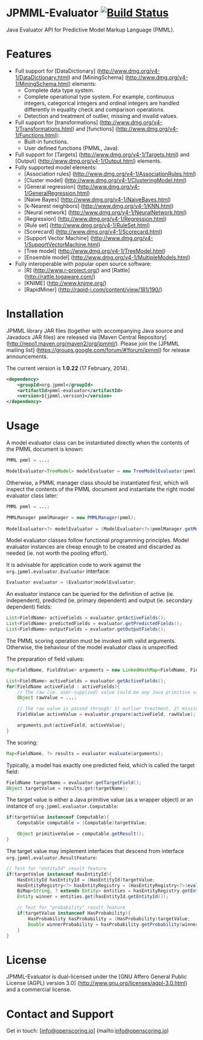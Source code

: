 JPMML-Evaluator [![Build Status](https://travis-ci.org/jpmml/jpmml-evaluator.png?branch=master)](https://travis-ci.org/jpmml/jpmml-evaluator)
===============

Java Evaluator API for Predictive Model Markup Language (PMML).

# Features #

* Full support for [DataDictionary] (http://www.dmg.org/v4-1/DataDictionary.html) and [MiningSchema] (http://www.dmg.org/v4-1/MiningSchema.html) elements:
  * Complete data type system.
  * Complete operational type system. For example, continuous integers, categorical integers and ordinal integers are handled differently in equality check and comparison operations.
  * Detection and treatment of outlier, missing and invalid values.
* Full support for [transformations] (http://www.dmg.org/v4-1/Transformations.html) and [functions] (http://www.dmg.org/v4-1/Functions.html):
  * Built-in functions.
  * User defined functions (PMML, Java).
* Full support for [Targets] (http://www.dmg.org/v4-1/Targets.html) and [Output] (http://www.dmg.org/v4-1/Output.html) elements.
* Fully supported model elements:
  * [Association rules] (http://www.dmg.org/v4-1/AssociationRules.html)
  * [Cluster model] (http://www.dmg.org/v4-1/ClusteringModel.html)
  * [General regression] (http://www.dmg.org/v4-1/GeneralRegression.html)
  * [Naive Bayes] (http://www.dmg.org/v4-1/NaiveBayes.html)
  * [k-Nearest neighbors] (http://www.dmg.org/v4-1/KNN.html)
  * [Neural network] (http://www.dmg.org/v4-1/NeuralNetwork.html)
  * [Regression] (http://www.dmg.org/v4-1/Regression.html)
  * [Rule set] (http://www.dmg.org/v4-1/RuleSet.html)
  * [Scorecard] (http://www.dmg.org/v4-1/Scorecard.html)
  * [Support Vector Machine] (http://www.dmg.org/v4-1/SupportVectorMachine.html)
  * [Tree model] (http://www.dmg.org/v4-1/TreeModel.html)
  * [Ensemble model] (http://www.dmg.org/v4-1/MultipleModels.html)
* Fully interoperable with popular open source software:
  * [R] (http://www.r-project.org/) and [Rattle] (http://rattle.togaware.com/)
  * [KNIME] (http://www.knime.org/)
  * [RapidMiner] (http://rapid-i.com/content/view/181/190/)

# Installation #

JPMML library JAR files (together with accompanying Java source and Javadocs JAR files) are released via [Maven Central Repository] (http://repo1.maven.org/maven2/org/jpmml/). Please join the [JPMML mailing list] (https://groups.google.com/forum/#!forum/jpmml) for release announcements.

The current version is **1.0.22** (17 February, 2014).

```xml
<dependency>
	<groupId>org.jpmml</groupId>
	<artifactId>pmml-evaluator</artifactId>
	<version>${jpmml.version}</version>
</dependency>
```

# Usage #

A model evaluator class can be instantiated directly when the contents of the PMML document is known:
```java
PMML pmml = ...;

ModelEvaluator<TreeModel> modelEvaluator = new TreeModelEvaluator(pmml);
```

Otherwise, a PMML manager class should be instantiated first, which will inspect the contents of the PMML document and instantiate the right model evaluator class later:
```java
PMML pmml = ...;

PMMLManager pmmlManager = new PMMLManager(pmml);
 
ModelEvaluator<?> modelEvaluator = (ModelEvaluator<?>)pmmlManager.getModelManager(null, ModelEvaluatorFactory.getInstance());
```

Model evaluator classes follow functional programming principles. Model evaluator instances are cheap enough to be created and discarded as needed (ie. not worth the pooling effort).

It is advisable for application code to work against the `org.jpmml.evaluator.Evaluator` interface:
```java
Evaluator evaluator = (Evaluator)modelEvaluator;
```

An evaluator instance can be queried for the definition of active (ie. independent), predicted (ie. primary dependent) and output (ie. secondary dependent) fields:
```java
List<FieldName> activeFields = evaluator.getActiveFields();
List<FieldName> predictedFields = evaluator.getPredictedFields();
List<FieldName> outputFields = evaluator.getOutputFields();
``` 

The PMML scoring operation must be invoked with valid arguments. Otherwise, the behaviour of the model evaluator class is unspecified.

The preparation of field values:
```java
Map<FieldName, FieldValue> arguments = new LinkedHashMap<FieldName, FieldValue>();

List<FieldName> activeFields = evaluator.getActiveFields();
for(FieldName activeField : activeFields){
	// The raw (ie. user-supplied) value could be any Java primitive value
	Object rawValue = ...;

	// The raw value is passed through: 1) outlier treatment, 2) missing value treatment, 3) invalid value treatment and 4) type conversion
	FieldValue activeValue = evaluator.prepare(activeField, rawValue);

	arguments.put(activeField, activeValue);
}
```

The scoring:
```java
Map<FieldName, ?> results = evaluator.evaluate(arguments);
```

Typically, a model has exactly one predicted field, which is called the target field:
```java
FieldName targetName = evaluator.getTargetField();
Object targetValue = results.get(targetName);
```

The target value is either a Java primitive value (as a wrapper object) or an instance of `org.jpmml.evaluator.Computable`:
```java
if(targetValue instanceof Computable){
	Computable computable = (Computable)targetValue;

	Object primitiveValue = computable.getResult();
}
```

The target value may implement interfaces that descend from interface `org.jpmml.evaluator.ResultFeature`:
```java
// Test for "entityId" result feature
if(targetValue instanceof HasEntityId){
	HasEntityId hasEntityId = (HasEntityId)targetValue;
	HasEntityRegistry<?> hasEntityRegistry = (HasEntityRegistry<?>)evaluator;
	BiMap<String, ? extends Entity> entities = hasEntityRegistry.getEntityRegistry();
	Entity winner = entities.get(hasEntityId.getEntityId());

	// Test for "probability" result feature
	if(targetValue instanceof HasProbability){
		HasProbability hasProbability = (HasProbability)targetValue;
		Double winnerProbability = hasProbability.getProbability(winner.getId());
	}
}
```

# License #

JPMML-Evaluator is dual-licensed under the [GNU Affero General Public License (AGPL) version 3.0] (http://www.gnu.org/licenses/agpl-3.0.html) and a commercial license.

# Contact and Support #

Get in touch: [info@openscoring.io] (mailto:info@openscoring.io)